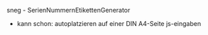 sneg - SerienNummernEtikettenGenerator

* kann schon:
autoplatzieren auf einer DIN A4-Seite
js-eingaben
